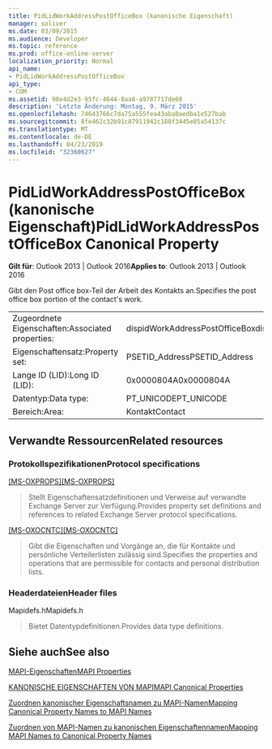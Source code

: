 ```yaml
---
title: PidLidWorkAddressPostOfficeBox (kanonische Eigenschaft)
manager: soliver
ms.date: 03/09/2015
ms.audience: Developer
ms.topic: reference
ms.prod: office-online-server
localization_priority: Normal
api_name:
- PidLidWorkAddressPostOfficeBox
api_type:
- COM
ms.assetid: 98e4d2e3-95fc-4644-8aa8-a9787717de68
description: 'Letzte Änderung: Montag, 9. März 2015'
ms.openlocfilehash: 74643766c7da75a555fea43aba0aedba1e527bab
ms.sourcegitcommit: 8fe462c32b91c87911942c188f3445e85a54137c
ms.translationtype: MT
ms.contentlocale: de-DE
ms.lasthandoff: 04/23/2019
ms.locfileid: "32360627"
---
```

# <a name="pidlidworkaddresspostofficebox-canonical-property"></a><span data-ttu-id="e5376-103">PidLidWorkAddressPostOfficeBox (kanonische Eigenschaft)</span><span class="sxs-lookup"><span data-stu-id="e5376-103">PidLidWorkAddressPostOfficeBox Canonical Property</span></span>

  
  
<span data-ttu-id="e5376-104">**Gilt für**: Outlook 2013 | Outlook 2016</span><span class="sxs-lookup"><span data-stu-id="e5376-104">**Applies to**: Outlook 2013 | Outlook 2016</span></span> 
  
<span data-ttu-id="e5376-105">Gibt den Post office box-Teil der Arbeit des Kontakts an.</span><span class="sxs-lookup"><span data-stu-id="e5376-105">Specifies the post office box portion of the contact's work.</span></span>
  
|||
|:-----|:-----|
|<span data-ttu-id="e5376-106">Zugeordnete Eigenschaften:</span><span class="sxs-lookup"><span data-stu-id="e5376-106">Associated properties:</span></span>  <br/> |<span data-ttu-id="e5376-107">dispidWorkAddressPostOfficeBox</span><span class="sxs-lookup"><span data-stu-id="e5376-107">dispidWorkAddressPostOfficeBox</span></span>  <br/> |
|<span data-ttu-id="e5376-108">Eigenschaftensatz:</span><span class="sxs-lookup"><span data-stu-id="e5376-108">Property set:</span></span>  <br/> |<span data-ttu-id="e5376-109">PSETID_Address</span><span class="sxs-lookup"><span data-stu-id="e5376-109">PSETID_Address</span></span>  <br/> |
|<span data-ttu-id="e5376-110">Lange ID (LID):</span><span class="sxs-lookup"><span data-stu-id="e5376-110">Long ID (LID):</span></span>  <br/> |<span data-ttu-id="e5376-111">0x0000804A</span><span class="sxs-lookup"><span data-stu-id="e5376-111">0x0000804A</span></span>  <br/> |
|<span data-ttu-id="e5376-112">Datentyp:</span><span class="sxs-lookup"><span data-stu-id="e5376-112">Data type:</span></span>  <br/> |<span data-ttu-id="e5376-113">PT_UNICODE</span><span class="sxs-lookup"><span data-stu-id="e5376-113">PT_UNICODE</span></span>  <br/> |
|<span data-ttu-id="e5376-114">Bereich:</span><span class="sxs-lookup"><span data-stu-id="e5376-114">Area:</span></span>  <br/> |<span data-ttu-id="e5376-115">Kontakt</span><span class="sxs-lookup"><span data-stu-id="e5376-115">Contact</span></span>  <br/> |
   
## <a name="related-resources"></a><span data-ttu-id="e5376-116">Verwandte Ressourcen</span><span class="sxs-lookup"><span data-stu-id="e5376-116">Related resources</span></span>

### <a name="protocol-specifications"></a><span data-ttu-id="e5376-117">Protokollspezifikationen</span><span class="sxs-lookup"><span data-stu-id="e5376-117">Protocol specifications</span></span>

<span data-ttu-id="e5376-118">[[MS-OXPROPS]](https://msdn.microsoft.com/library/f6ab1613-aefe-447d-a49c-18217230b148%28Office.15%29.aspx)</span><span class="sxs-lookup"><span data-stu-id="e5376-118">[[MS-OXPROPS]](https://msdn.microsoft.com/library/f6ab1613-aefe-447d-a49c-18217230b148%28Office.15%29.aspx)</span></span>
  
> <span data-ttu-id="e5376-119">Stellt Eigenschaftensatzdefinitionen und Verweise auf verwandte Exchange Server zur Verfügung.</span><span class="sxs-lookup"><span data-stu-id="e5376-119">Provides property set definitions and references to related Exchange Server protocol specifications.</span></span>
    
<span data-ttu-id="e5376-120">[[MS-OXOCNTC]](https://msdn.microsoft.com/library/9b636532-9150-4836-9635-9c9b756c9ccf%28Office.15%29.aspx)</span><span class="sxs-lookup"><span data-stu-id="e5376-120">[[MS-OXOCNTC]](https://msdn.microsoft.com/library/9b636532-9150-4836-9635-9c9b756c9ccf%28Office.15%29.aspx)</span></span>
  
> <span data-ttu-id="e5376-121">Gibt die Eigenschaften und Vorgänge an, die für Kontakte und persönliche Verteilerlisten zulässig sind.</span><span class="sxs-lookup"><span data-stu-id="e5376-121">Specifies the properties and operations that are permissible for contacts and personal distribution lists.</span></span>
    
### <a name="header-files"></a><span data-ttu-id="e5376-122">Headerdateien</span><span class="sxs-lookup"><span data-stu-id="e5376-122">Header files</span></span>

<span data-ttu-id="e5376-123">Mapidefs.h</span><span class="sxs-lookup"><span data-stu-id="e5376-123">Mapidefs.h</span></span>
  
> <span data-ttu-id="e5376-124">Bietet Datentypdefinitionen.</span><span class="sxs-lookup"><span data-stu-id="e5376-124">Provides data type definitions.</span></span>
    
## <a name="see-also"></a><span data-ttu-id="e5376-125">Siehe auch</span><span class="sxs-lookup"><span data-stu-id="e5376-125">See also</span></span>



[<span data-ttu-id="e5376-126">MAPI-Eigenschaften</span><span class="sxs-lookup"><span data-stu-id="e5376-126">MAPI Properties</span></span>](mapi-properties.md)
  
[<span data-ttu-id="e5376-127">KANONISCHE EIGENSCHAFTEN VON MAPI</span><span class="sxs-lookup"><span data-stu-id="e5376-127">MAPI Canonical Properties</span></span>](mapi-canonical-properties.md)
  
[<span data-ttu-id="e5376-128">Zuordnen kanonischer Eigenschaftsnamen zu MAPI-Namen</span><span class="sxs-lookup"><span data-stu-id="e5376-128">Mapping Canonical Property Names to MAPI Names</span></span>](mapping-canonical-property-names-to-mapi-names.md)
  
[<span data-ttu-id="e5376-129">Zuordnen von MAPI-Namen zu kanonischen Eigenschaftennamen</span><span class="sxs-lookup"><span data-stu-id="e5376-129">Mapping MAPI Names to Canonical Property Names</span></span>](mapping-mapi-names-to-canonical-property-names.md)

